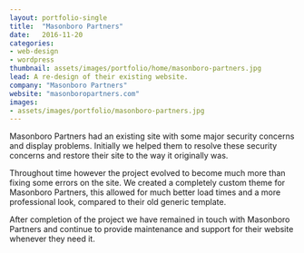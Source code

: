 ```yaml
---
layout: portfolio-single
title:  "Masonboro Partners"
date:   2016-11-20
categories:
- web-design
- wordpress
thumbnail: assets/images/portfolio/home/masonboro-partners.jpg
lead: A re-design of their existing website.
company: "Masonboro Partners"
website: "masonboropartners.com"
images:
- assets/images/portfolio/masonboro-partners.jpg
---
```


Masonboro Partners had an existing site with some major security concerns and display problems. Initially we helped them to resolve these security concerns and restore their site to the way it originally was.

Throughout time however the project evolved to become much more than fixing some errors on the site. We created a completely custom theme for Masonboro Partners, this allowed for much better load times and a more professional look, compared to their old generic template.

After completion of the project we have remained in touch with Masonboro Partners and continue to provide maintenance and support for their website whenever they need it.
